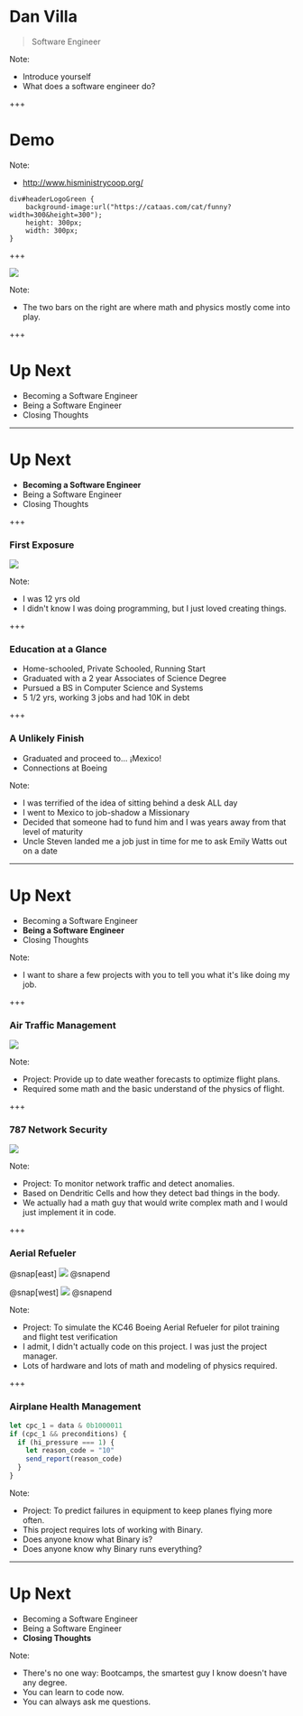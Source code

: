 # Dan Villa
> Software Engineer

Note:
* Introduce yourself
* What does a software engineer do?

+++

# Demo

Note:
* http://www.hisministrycoop.org/
```
div#headerLogoGreen {
    background-image:url("https://cataas.com/cat/funny?width=300&height=300");
    height: 300px;
    width: 300px;
}
```

+++

![](img/types-and-salaries.png)

Note:
* The two bars on the right are where math and physics mostly come into play.

+++

# Up Next

* Becoming a Software Engineer
* Being a Software Engineer
* Closing Thoughts

--- 

# Up Next

* **Becoming a Software Engineer**
* Being a Software Engineer
* Closing Thoughts

+++

### First Exposure

![](img/warcraft-map-editor.png)

Note:
* I was 12 yrs old
* I didn't know I was doing programming, but I just loved creating things.

+++

### Education at a Glance

* Home-schooled, Private Schooled, Running Start
* Graduated with a 2 year Associates of Science Degree
* Pursued a BS in Computer Science and Systems
* 5 1/2 yrs, working 3 jobs and had 10K in debt

+++

### A Unlikely Finish

* Graduated and proceed to... ¡Mexico!
* Connections at Boeing

Note:
* I was terrified of the idea of sitting behind a desk ALL day
* I went to Mexico to job-shadow a Missionary
* Decided that someone had to fund him and I was years away from that level of maturity
* Uncle Steven landed me a job just in time for me to ask Emily Watts out on a date

---

# Up Next

* Becoming a Software Engineer
* **Being a Software Engineer**
* Closing Thoughts

Note:
* I want to share a few projects with you to tell you what it's like doing my job.

+++

### Air Traffic Management

![](img/atm.png)

Note:
* Project: Provide up to date weather forecasts to optimize flight plans.
* Required some math and the basic understand of the physics of flight.

+++

### 787 Network Security

![](img/small_network_hub.png)

Note:
* Project: To monitor network traffic and detect anomalies.
* Based on Dendritic Cells and how they detect bad things in the body.
* We actually had a math guy that would write complex math and I would just implement it in code.

+++

### Aerial Refueler
@snap[east]
![](img/flight_sim.png)
@snapend

@snap[west]
![](img/ar.png)
@snapend

Note:
* Project: To simulate the KC46 Boeing Aerial Refueler for pilot training and flight test verification
* I admit, I didn't actually code on this project. I was just the project manager.
* Lots of hardware and lots of math and modeling of physics required.

+++

### Airplane Health Management

```js
let cpc_1 = data & 0b1000011
if (cpc_1 && preconditions) {
  if (hi_pressure === 1) {
    let reason_code = "10"
    send_report(reason_code)
  }
}
```

Note:
* Project: To predict failures in equipment to keep planes flying more often.
* This project requires lots of working with Binary.
* Does anyone know what Binary is?
* Does anyone know why Binary runs everything?

---

# Up Next

* Becoming a Software Engineer
* Being a Software Engineer
* **Closing Thoughts**

Note:

* There's no one way: Bootcamps, the smartest guy I know doesn't have any degree.
* You can learn to code now.
* You can always ask me questions.